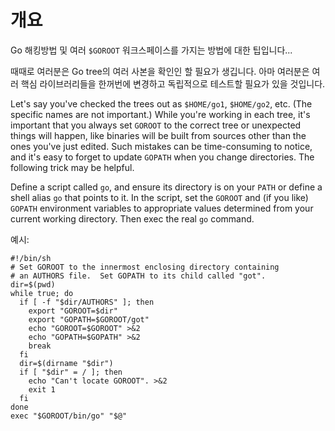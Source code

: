 # 개요

Go 해킹방법 및 여러 `$GOROOT` 워크스페이스를 가지는 방법에 대한 팁입니다...

때때로 여러분은 Go tree의 여러 사본을 확인인 할 필요가 생깁니다. 아마 여러분은 여러 핵심 라이브러리들을 한꺼번에 변경하고 독립적으로 테스트할 필요가 있을 것입니다.

Let's say you've checked the trees out as ` $HOME/go1 `, ` $HOME/go2 `, etc.  (The specific names are not important.)  While you're working in each tree, it's important that you always set ` GOROOT ` to the correct tree or unexpected things will happen, like binaries will be built from sources other than the ones you've just edited.  Such mistakes can be time-consuming to notice, and it's easy to forget to update ` GOPATH ` when you change directories.  The following trick may be helpful.

Define a script called ` go `, and ensure its directory is on your ` PATH ` or define a shell alias ` go ` that points to it.  In the script, set the ` GOROOT ` and (if you like) ` GOPATH ` environment variables to appropriate values determined from your current working directory.  Then exec the real ` go ` command.

예시:

```
#!/bin/sh
# Set GOROOT to the innermost enclosing directory containing
# an AUTHORS file.  Set GOPATH to its child called "got".
dir=$(pwd)
while true; do
  if [ -f "$dir/AUTHORS" ]; then
    export "GOROOT=$dir"
    export "GOPATH=$GOROOT/got"
    echo "GOROOT=$GOROOT" >&2
    echo "GOPATH=$GOPATH" >&2
    break
  fi
  dir=$(dirname "$dir")
  if [ "$dir" = / ]; then
    echo "Can't locate GOROOT". >&2
    exit 1
  fi
done
exec "$GOROOT/bin/go" "$@"
```